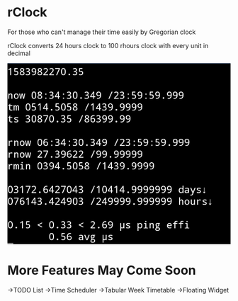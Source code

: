 # rClock
For those who can't manage their time easily by Gregorian clock

rClock converts 24 hours clock to 100 rhours clock with every unit in decimal

![Alt text](screenshot.jpg?raw=true "Title")

# More Features May Come Soon
 ->TODO List
 ->Time Scheduler
 ->Tabular Week Timetable
 ->Floating Widget
